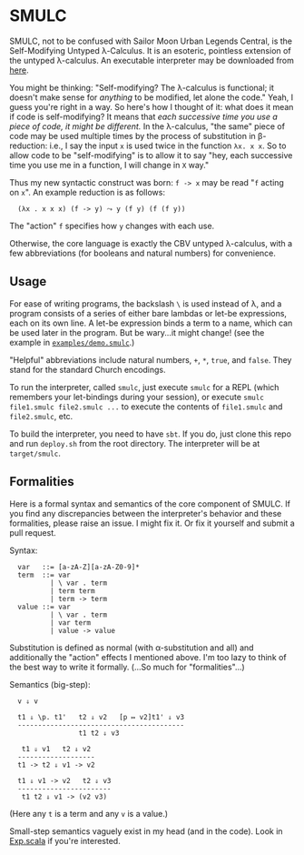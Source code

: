 SMULC
=====

SMULC, not to be confused with Sailor Moon Urban Legends Central, is the Self-Modifying Untyped
λ-Calculus. It is an esoteric, pointless extension of the untyped λ-calculus. An executable
interpreter may be downloaded from [here](http://cs.utexas.edu/~julianjm/assets/smulc "smulc").

You might be thinking: "Self-modifying? The λ-calculus is functional; it doesn't make sense for
*anything* to be modified, let alone the code." Yeah, I guess you're right in a way. So here's how I
thought of it: what does it mean if code is self-modifying? It means that *each successive time you
use a piece of code, it might be different.* In the λ-calculus, "the same" piece of code may be used
multiple times by the process of substitution in β-reduction: i.e., I say the input ```x``` is used
twice in the function ```λx. x x```. So to allow code to be "self-modifying" is to allow it to say
"hey, each successive time you use me in a function, I will change in ```X``` way."

Thus my new syntactic construct was born: ```f -> x``` may be read "```f``` acting on ```x```".
An example reduction is as follows:

      (λx . x x x) (f -> y) ⤳ y (f y) (f (f y))

The "action" ```f``` specifies how ```y``` changes with each use.

Otherwise, the core language is exactly the CBV untyped λ-calculus, with a few abbreviations (for
booleans and natural numbers) for convenience.

Usage
-----

For ease of writing programs, the backslash ```\``` is used instead of λ, and a program consists of
a series of either bare lambdas or let-be expressions, each on its own line. A let-be expression
binds a term to a name, which can be used later in the program. But be wary...it might change! (see
the example in
[```examples/demo.smulc```](https://github.com/julianmichael/smulc/blob/master/examples/demo.smulc
"demo.smulc").)

"Helpful" abbreviations include natural numbers, ```+```, ```*```, ```true```, and ```false```.
They stand for the standard Church encodings.

To run the interpreter, called ```smulc```, just execute ```smulc``` for a REPL (which remembers
your let-bindings during your session), or execute ```smulc file1.smulc file2.smulc ...``` to
execute the contents of ```file1.smulc``` and ```file2.smulc```, etc.

To build the interpreter, you need to have ```sbt```. If you do, just clone this repo and run
```deploy.sh``` from the root directory. The interpreter will be at ```target/smulc```.


Formalities
-----------

Here is a formal syntax and semantics of the core component of SMULC. If you find any discrepancies
between the interpreter's behavior and these formalities, please raise an issue. I might fix it. Or
fix it yourself and submit a pull request.

Syntax:

      var   ::= [a-zA-Z][a-zA-Z0-9]*
      term  ::= var
              | \ var . term
              | term term
              | term -> term
      value ::= var
              | \ var . term
              | var term
              | value -> value

Substitution is defined as normal (with α-substitution and all) and additionally the "action"
effects I mentioned above. I'm too lazy to think of the best way to write it formally. (...So much
for "formalities"...)

Semantics (big-step):

      v ⇓ v

      t1 ⇓ \p. t1'   t2 ⇓ v2   [p ↦ v2]t1' ⇓ v3
      -----------------------------------------
                     t1 t2 ⇓ v3

       t1 ⇓ v1   t2 ⇓ v2
      -------------------
      t1 -> t2 ⇓ v1 -> v2

      t1 ⇓ v1 -> v2   t2 ⇓ v3
      -----------------------
       t1 t2 ⇓ v1 -> (v2 v3)

(Here any ```t``` is a term and any ```v``` is a value.)

Small-step semantics vaguely exist in my head (and in the code). Look in
[Exp.scala](https://github.com/julianmichael/smulc/blob/master/src/main/scala/smulc/Exp.scala
"Exp.scala") if you're interested.
